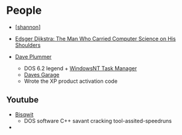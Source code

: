 People
======

* [[shannon]]

* [Edsger Dijkstra: The Man Who Carried Computer Science on His Shoulders](https://inference-review.com/article/the-man-who-carried-computer-science-on-his-shoulders)


* [Dave Plummer](https://www.theregister.com/2021/01/06/plummer_interview/)
    * DOS 6.2 legend + [WindowsNT Task Manager](https://www.theregister.com/2020/05/26/task_manager_confession/)
    * [Daves Garage](https://www.youtube.com/channel/UCNzszbnvQeFzObW0ghk0Ckw)
    * Wrote the XP product activation code

Youtube
-------

* [Bisqwit](https://www.youtube.com/channel/UCKTehwyGCKF-b2wo0RKwrcg)
    * DOS software C++ savant cracking tool-assited-speedruns
* 


[//begin]: # "Autogenerated link references for markdown compatibility"
[shannon]: shannon.md "Claude Shannon"
[//end]: # "Autogenerated link references"